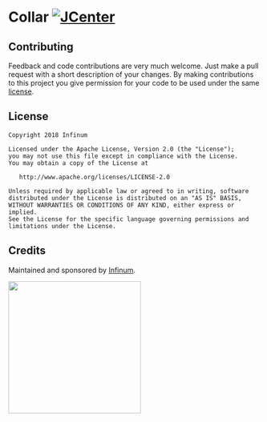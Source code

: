 # Collar [![JCenter](https://api.bintray.com/packages/infinum/android/collar/images/download.svg)](https://bintray.com/infinum/android/collar/_latestVersion)






## Contributing

Feedback and code contributions are very much welcome. Just make a pull request with a short description of your changes. By making contributions to this project you give permission for your code to be used under the same [license](LICENSE).

## License

```
Copyright 2018 Infinum

Licensed under the Apache License, Version 2.0 (the "License");
you may not use this file except in compliance with the License.
You may obtain a copy of the License at

   http://www.apache.org/licenses/LICENSE-2.0

Unless required by applicable law or agreed to in writing, software
distributed under the License is distributed on an "AS IS" BASIS,
WITHOUT WARRANTIES OR CONDITIONS OF ANY KIND, either express or implied.
See the License for the specific language governing permissions and
limitations under the License.
```

## Credits

Maintained and sponsored by [Infinum](http://www.infinum.co).

<a href='https://infinum.co'>
  <img src='https://infinum.co/infinum.png' href='https://infinum.co' width='264'>
</a>
